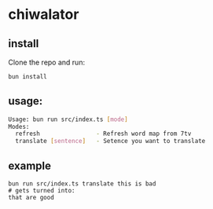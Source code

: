 # chiwalator

## install

Clone the repo and run:

```bash
bun install
```

## usage:

```bash
Usage: bun run src/index.ts [mode]
Modes:
  refresh                - Refresh word map from 7tv
  translate [sentence]   - Setence you want to translate
```

## example
```
bun run src/index.ts translate this is bad
# gets turned into:
that are good
```